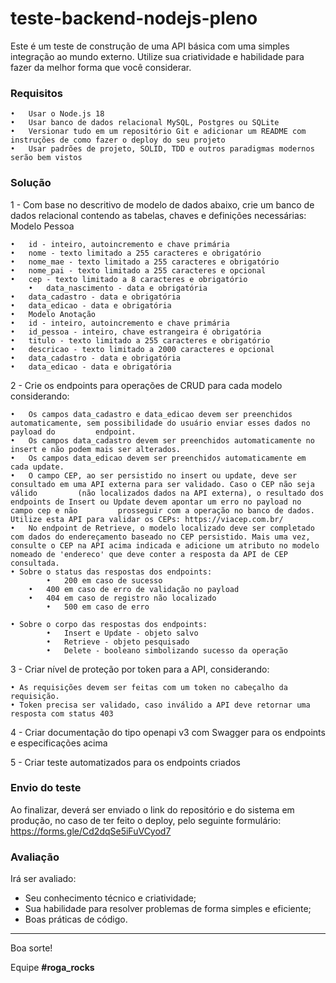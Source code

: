 # teste-backend-nodejs-pleno

Este é um teste de construção de uma API básica com uma simples integração ao mundo externo. Utilize sua criatividade e habilidade para fazer da melhor forma que você considerar.

### Requisitos

	•	Usar o Node.js 18
	•	Usar banco de dados relacional MySQL, Postgres ou SQLite
	•	Versionar tudo em um repositório Git e adicionar um README com instruções de como fazer o deploy do seu projeto
	•	Usar padrões de projeto, SOLID, TDD e outros paradigmas modernos serão bem vistos
  
### Solução

1 - Com base no descritivo de modelo de dados abaixo, crie um banco de dados relacional contendo as tabelas, chaves e definições necessárias:
Modelo Pessoa

	•	id - inteiro, autoincremento e chave primária
  	•	nome - texto limitado a 255 caracteres e obrigatório
	•	nome_mae - texto limitado a 255 caracteres e obrigatório
  	•	nome_pai - texto limitado a 255 caracteres e opcional
  	•	cep - texto limitado a 8 caracteres e obrigatório
    	•	data_nascimento - data e obrigatória
	•	data_cadastro - data e obrigatória
  	•	data_edicao - data e obrigatória
	•	Modelo Anotação
	•	id - inteiro, autoincremento e chave primária
	•	id_pessoa - inteiro, chave estrangeira é obrigatória
  	•	titulo - texto limitado a 255 caracteres e obrigatório
	•	descricao - texto limitado a 2000 caracteres e opcional
	•	data_cadastro - data e obrigatória
	•	data_edicao - data e obrigatória
  
2 - Crie os endpoints para operações de CRUD para cada modelo considerando:

	•	Os campos data_cadastro e data_edicao devem ser preenchidos automaticamente, sem possibilidade do usuário enviar esses dados no payload do 		   endpoint.
	•	Os campos data_cadastro devem ser preenchidos automaticamente no insert e não podem mais ser alterados.
	•	Os campos data_edicao devem ser preenchidos automaticamente em cada update.
	•	O campo CEP, ao ser persistido no insert ou update, deve ser consultado em uma API externa para ser validado. Caso o CEP não seja válido 		 (não localizados dados na API externa), o resultado dos endpoints de Insert ou Update devem apontar um erro no payload no campo cep e não 		   prosseguir com a operação no banco de dados. Utilize esta API para validar os CEPs: https://viacep.com.br/
	•	No endpoint de Retrieve, o modelo localizado deve ser completado com dados do endereçamento baseado no CEP persistido. Mais uma vez, 			consulte o CEP na API acima indicada e adicione um atributo no modelo nomeado de 'endereco' que deve conter a resposta da API de CEP 			consultada.
	• Sobre o status das respostas dos endpoints:
    		•	200 em caso de sucesso
		•	400 em caso de erro de validação no payload
  	  	•	404 em caso de registro não localizado
    		•	500 em caso de erro
		
	• Sobre o corpo das respostas dos endpoints:
	    	•	Insert e Update - objeto salvo
    		•	Retrieve - objeto pesquisado
	    	•	Delete - booleano simbolizando sucesso da operação
      
3 - Criar nível de proteção por token para a API, considerando:

	• As requisições devem ser feitas com um token no cabeçalho da requisição.
	• Token precisa ser validado, caso inválido a API deve retornar uma resposta com status 403
  
4 - Criar documentação do tipo openapi v3 com Swagger para os endpoints e especificações acima

5 - Criar teste automatizados para os endpoints criados

### Envio do teste
Ao finalizar, deverá ser enviado o link do repositório e do sistema em produção, no caso de ter feito o deploy, pelo seguinte formulário: https://forms.gle/Cd2dqSe5iFuVCyod7

### Avaliação
Irá ser avaliado:

+ Seu conhecimento técnico e criatividade;
+ Sua habilidade para resolver problemas de forma simples e eficiente;
+ Boas práticas de código.
---

Boa sorte!

Equipe **#roga_rocks**
